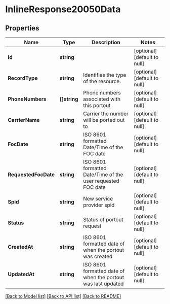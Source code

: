 # InlineResponse20050Data

## Properties
Name | Type | Description | Notes
------------ | ------------- | ------------- | -------------
**Id** | **string** |  | [optional] [default to null]
**RecordType** | **string** | Identifies the type of the resource. | [optional] [default to null]
**PhoneNumbers** | **[]string** | Phone numbers associated with this portout | [optional] [default to null]
**CarrierName** | **string** | Carrier the number will be ported out to | [optional] [default to null]
**FocDate** | **string** | ISO 8601 formatted Date/Time of the FOC date | [optional] [default to null]
**RequestedFocDate** | **string** | ISO 8601 formatted Date/Time of the user requested FOC date | [optional] [default to null]
**Spid** | **string** | New service provider spid | [optional] [default to null]
**Status** | **string** | Status of portout request | [optional] [default to null]
**CreatedAt** | **string** | ISO 8601 formatted date of when the portout was created | [optional] [default to null]
**UpdatedAt** | **string** | ISO 8601 formatted date of when the portout was last updated | [optional] [default to null]

[[Back to Model list]](../README.md#documentation-for-models) [[Back to API list]](../README.md#documentation-for-api-endpoints) [[Back to README]](../README.md)

